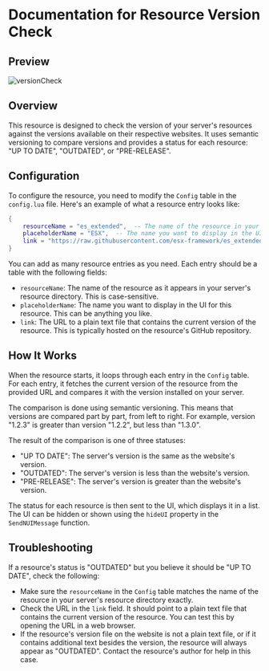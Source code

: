 # Documentation for Resource Version Check

## Preview

![versionCheck](https://github.com/SpecialStos/cis_versionCheck/assets/52541868/1963815d-5a5a-4a52-ab71-005e712821b4)

## Overview

This resource is designed to check the version of your server's resources against the versions available on their respective websites. It uses semantic versioning to compare versions and provides a status for each resource: "UP TO DATE", "OUTDATED", or "PRE-RELEASE".

## Configuration

To configure the resource, you need to modify the `Config` table in the `config.lua` file. Here's an example of what a resource entry looks like:

```lua
{
    resourceName = "es_extended",  -- The name of the resource in your server
    placeholderName = "ESX",  -- The name you want to display in the UI
    link = "https://raw.githubusercontent.com/esx-framework/es_extended/main/version"  -- The link to the resource's version file
}
```

You can add as many resource entries as you need. Each entry should be a table with the following fields:

- `resourceName`: The name of the resource as it appears in your server's resource directory. This is case-sensitive.
- `placeholderName`: The name you want to display in the UI for this resource. This can be anything you like.
- `link`: The URL to a plain text file that contains the current version of the resource. This is typically hosted on the resource's GitHub repository.

## How It Works

When the resource starts, it loops through each entry in the `Config` table. For each entry, it fetches the current version of the resource from the provided URL and compares it with the version installed on your server.

The comparison is done using semantic versioning. This means that versions are compared part by part, from left to right. For example, version "1.2.3" is greater than version "1.2.2", but less than "1.3.0".

The result of the comparison is one of three statuses:

- "UP TO DATE": The server's version is the same as the website's version.
- "OUTDATED": The server's version is less than the website's version.
- "PRE-RELEASE": The server's version is greater than the website's version.

The status for each resource is then sent to the UI, which displays it in a list. The UI can be hidden or shown using the `hideUI` property in the `SendNUIMessage` function.

## Troubleshooting

If a resource's status is "OUTDATED" but you believe it should be "UP TO DATE", check the following:

- Make sure the `resourceName` in the `Config` table matches the name of the resource in your server's resource directory exactly.
- Check the URL in the `link` field. It should point to a plain text file that contains the current version of the resource. You can test this by opening the URL in a web browser.
- If the resource's version file on the website is not a plain text file, or if it contains additional text besides the version, the resource will always appear as "OUTDATED". Contact the resource's author for help in this case.
